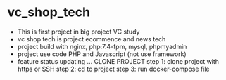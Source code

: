 # vc_shop_tech
+ This is first project in big project VC study
+ vc shop tech is project ecommence and news tech
+ project build with nginx, php:7.4-fpm, mysql, phpmyadmin
+ project use code PHP and Javascript (not use framework)
+ feature status updating ...
    CLONE PROJECT
step 1: clone project with https or SSH
step 2: cd to project
step 3: run docker-compose file 